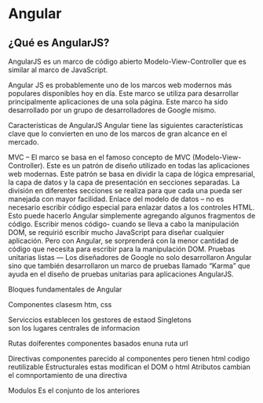 # Angular 

## ¿Qué es AngularJS?

AngularJS es un marco de código abierto Modelo-View-Controller que es similar al marco de JavaScript.

Angular JS es probablemente uno de los marcos web modernos más populares disponibles hoy en día. Este marco se utiliza para desarrollar principalmente aplicaciones de una sola página. Este marco ha sido desarrollado por un grupo de desarrolladores de Google mismo.


Características de AngularJS
Angular tiene las siguientes características clave que lo convierten en uno de los marcos de gran alcance en el mercado.

MVC – El marco se basa en el famoso concepto de MVC (Modelo-View-Controller). Este es un patrón de diseño utilizado en todas las aplicaciones web modernas. Este patrón se basa en dividir la capa de lógica empresarial, la capa de datos y la capa de presentación en secciones separadas. La división en diferentes secciones se realiza para que cada una pueda ser manejada con mayor facilidad.
Enlace del modelo de datos – no es necesario escribir código especial para enlazar datos a los controles HTML. Esto puede hacerlo Angular simplemente agregando algunos fragmentos de código.
Escribir menos código- cuando se lleva a cabo la manipulación DOM, se requirió escribir mucho JavaScript para diseñar cualquier aplicación. Pero con Angular, se sorprenderá con la menor cantidad de código que necesita para escribir para la manipulación DOM.
Pruebas unitarias listas — Los diseñadores de Google no solo desarrollaron Angular sino que también desarrollaron un marco de pruebas llamado “Karma” que ayuda en el diseño de pruebas unitarias para aplicaciones AngularJS.


Bloques fundamentales de Angular

Componentes
    clasesm htm, css

Serviccios
    establecen los gestores de estaod Singletons    
    son los lugares centrales de informacion        

Rutas
    doiferentes componentes basados enuna ruta url

Directivas
    componentes
        parecido al componentes pero tienen html codigo reutilizable
    Estructurales
        estas modifican el DOM o html 
    Atributos 
        cambian el comnportamiento de una directiva

Modulos
    Es el conjunto de los anteriores


